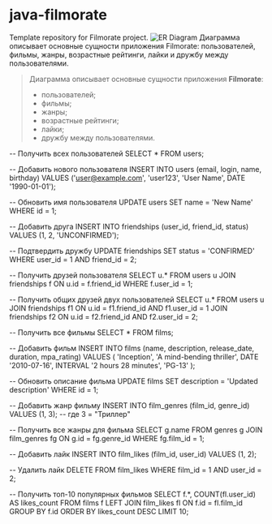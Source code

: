 # java-filmorate

Template repository for Filmorate project.
![ER Diagram](C:\Users\User\IdeaProjects\java-filmorate\diagram\Untitled.png)
Диаграмма описывает основные сущности приложения Filmorate: пользователей, фильмы, жанры, возрастные рейтинги, лайки и
дружбу между пользователями.
> Диаграмма описывает основные сущности приложения **Filmorate**:
>
> - пользователей;
> - фильмы;
> - жанры;
> - возрастные рейтинги;
> - лайки;
> - дружбу между пользователями.

-- Получить всех пользователей
SELECT * FROM users;

-- Добавить нового пользователя
INSERT INTO users (email, login, name, birthday)
VALUES ('user@example.com', 'user123', 'User Name', DATE '1990-01-01');

-- Обновить имя пользователя
UPDATE users
SET name = 'New Name'
WHERE id = 1;

-- Добавить друга
INSERT INTO friendships (user_id, friend_id, status)
VALUES (1, 2, 'UNCONFIRMED');

-- Подтвердить дружбу
UPDATE friendships
SET status = 'CONFIRMED'
WHERE user_id = 1 AND friend_id = 2;

-- Получить друзей пользователя
SELECT u.*
FROM users u
JOIN friendships f ON u.id = f.friend_id
WHERE f.user_id = 1;

-- Получить общих друзей двух пользователей
SELECT u.*
FROM users u
JOIN friendships f1 ON u.id = f1.friend_id AND f1.user_id = 1
JOIN friendships f2 ON u.id = f2.friend_id AND f2.user_id = 2;

-- Получить все фильмы
SELECT * FROM films;

-- Добавить фильм
INSERT INTO films (name, description, release_date, duration, mpa_rating)
VALUES (
'Inception',
'A mind-bending thriller',
DATE '2010-07-16',
INTERVAL '2 hours 28 minutes',
'PG-13'
);

-- Обновить описание фильма
UPDATE films
SET description = 'Updated description'
WHERE id = 1;

-- Добавить жанр фильму
INSERT INTO film_genres (film_id, genre_id)
VALUES (1, 3); -- где 3 = "Триллер"

-- Получить все жанры для фильма
SELECT g.name
FROM genres g
JOIN film_genres fg ON g.id = fg.genre_id
WHERE fg.film_id = 1;

-- Добавить лайк
INSERT INTO film_likes (film_id, user_id)
VALUES (1, 2);

-- Удалить лайк
DELETE FROM film_likes
WHERE film_id = 1 AND user_id = 2;

-- Получить топ-10 популярных фильмов
SELECT f.*, COUNT(fl.user_id) AS likes_count
FROM films f
LEFT JOIN film_likes fl ON f.id = fl.film_id
GROUP BY f.id
ORDER BY likes_count DESC
LIMIT 10;

